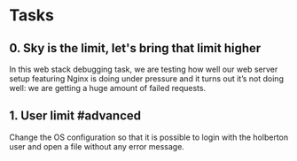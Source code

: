 # Tasks

## 0. Sky is the limit, let's bring that limit higher
In this web stack debugging task, we are testing how well our web server setup featuring Nginx is doing under pressure and it turns out it’s not doing well: we are getting a huge amount of failed requests.

## 1. User limit #advanced
Change the OS configuration so that it is possible to login with the holberton user and open a file without any error message.
